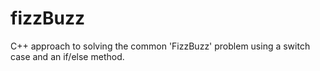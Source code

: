 # fizzBuzz
C++ approach to solving the common 'FizzBuzz' problem using a switch case and an if/else method.
